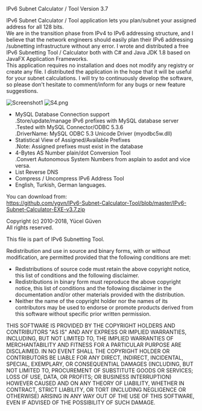 IPv6 Subnet Calculator / Tool Version 3.7

IPv6 Subnet Calculator / Tool application lets you plan/subnet your assigned address for all 128 bits.   
We are in the transition phase from IPv4 to IPv6 addressing structure, and I believe that the network engineers should easily plan their IPv6 addressing /subnetting infrastructure without any error. I wrote and distributed a free IPv6 Subnetting Tool / Calculator both with C# and Java JDK 1.8 based on JavaFX Application Frameworks.    
This application requires no installation and does not modify any registry or create any file.
I distributed the application in the hope that it will be useful for your subnet calculations.
I will try to continuously develop the software, so please don't hesitate to comment/inform for any bugs or new feature suggestions. 

![Screenshot1](http://download-codeplex.sec.s-msft.com/Download?ProjectName=ipv6st&DownloadId=1588883)
![S4.png](http://download-codeplex.sec.s-msft.com/Download?ProjectName=ipv6st&DownloadId=1600122)

* MySQL Database Connection support   
  .Store/update/manage IPv6 prefixes with MySQL database server   
  .Tested with MySQL Connector/ODBC 5.3.6   
  .DriverName: MySQL ODBC 5.3 Unicode Driver (myodbc5w.dll)   
* Statistical View of Assigned/Available Prefixes   
  .Note: Assigned prefixes must exist in the database   
* 4-Bytes AS Number plain/dot Conversion Tool   
  .Convert Autonomous System Numbers from asplain to asdot and vice versa.   
* List Reverse DNS   
* Compress / Uncompress IPv6 Address Tool
* English, Turkish, German languages.

You can download from:   
https://github.com/ygvn/IPv6-Subnet-Calculator-Tool/blob/master/IPv6-Subnet-Calculator-EXE-v3.7.zip


Copyright (c) 2010-2018, Yücel Güven   
All rights reserved.

This file is part of IPv6 Subnetting Tool.

Redistribution and use in source and binary forms, with or without
modification, are permitted provided that the following conditions are met:

 * Redistributions of source code must retain the above copyright notice, this
   list of conditions and the following disclaimer.
 * Redistributions in binary form must reproduce the above copyright notice,
   this list of conditions and the following disclaimer in the documentation
   and/or other materials provided with the distribution.
 * Neither the name of the copyright holder nor the names of its
   contributors may be used to endorse or promote products derived from
   this software without specific prior written permission.

THIS SOFTWARE IS PROVIDED BY THE COPYRIGHT HOLDERS AND CONTRIBUTORS "AS IS"
AND ANY EXPRESS OR IMPLIED WARRANTIES, INCLUDING, BUT NOT LIMITED TO, THE
IMPLIED WARRANTIES OF MERCHANTABILITY AND FITNESS FOR A PARTICULAR PURPOSE ARE
DISCLAIMED. IN NO EVENT SHALL THE COPYRIGHT HOLDER OR CONTRIBUTORS BE LIABLE
FOR ANY DIRECT, INDIRECT, INCIDENTAL, SPECIAL, EXEMPLARY, OR CONSEQUENTIAL
DAMAGES (INCLUDING, BUT NOT LIMITED TO, PROCUREMENT OF SUBSTITUTE GOODS OR
SERVICES; LOSS OF USE, DATA, OR PROFITS; OR BUSINESS INTERRUPTION) HOWEVER
CAUSED AND ON ANY THEORY OF LIABILITY, WHETHER IN CONTRACT, STRICT LIABILITY,
OR TORT (INCLUDING NEGLIGENCE OR OTHERWISE) ARISING IN ANY WAY OUT OF THE USE
OF THIS SOFTWARE, EVEN IF ADVISED OF THE POSSIBILITY OF SUCH DAMAGE.
